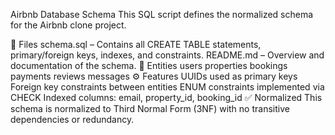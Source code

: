 Airbnb Database Schema
This SQL script defines the normalized schema for the Airbnb clone project.

📂 Files
schema.sql – Contains all CREATE TABLE statements, primary/foreign keys, indexes, and constraints.
README.md – Overview and documentation of the schema.
📌 Entities
users
properties
bookings
payments
reviews
messages
⚙️ Features
UUIDs used as primary keys
Foreign key constraints between entities
ENUM constraints implemented via CHECK
Indexed columns: email, property_id, booking_id
✅ Normalized
This schema is normalized to Third Normal Form (3NF) with no transitive dependencies or redundancy.
